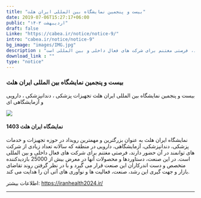 ```yaml
---
title: "بیست و پنجمین نمایشگاه بین المللی ایران هلث"
date: 2019-07-06T15:27:17+06:00
public: "اردیبهشت ۱۴۰۳"
draft: false
Linke: "https://cabea.ir/notice/notice-9/"
intro: "cabea.ir/notice/notice-9"
bg_image: "images/IMG.jpg"
description : "نمایشگاه ایران هلث به عنوان بزرگترین و مهمترین رویداد در حوزه تجهیزات و خدمات پزشکی، دندانپزشکی، آزمایشگاهی، دارویی در منطقه که سالانه تعداد زیادی از شرکت های توانمند در آن حضور دارند، فرصتی مغتنم برای شرکت های فعال داخلی و بین المللی است. "
download_link : ""
type: "notice"
---
```


### بیست و پنجمین نمایشگاه بین المللی ایران هلث

بیست و پنجمین نمایشگاه بین المللی ایران هلث
تجهیزات پزشکی ، دندانپزشکی ، دارویی و آزمایشگاهی ای

<img class="img-fluid" src="https://raw.githubusercontent.com/Mehranalam/Medical-Engineering-Association/main/static/images/IMG_20240403_085512_956.jpg"/>


#### نمایشگاه ایران هلث 1403

نمایشگاه ایران هلث به عنوان بزرگترین و مهمترین رویداد در حوزه تجهیزات و خدمات پزشکی، دندانپزشکی، آزمایشگاهی، دارویی در منطقه که سالانه تعداد زیادی از شرکت های توانمند در آن حضور دارند، فرصتی مغتنم برای شرکت های فعال داخلی و بین المللی است. در این صنعت، دستاوردها و محصولات آنها در معرض بیش از 25000 بازدیدکننده متخصص و دست اندرکاران این صنعت قرار می گیرد و با در نظر گرفتن روند تقاضای بازار و جهت گیری این رشد، صنعت، فعالیت ها و نوآوری های آتی آن را هدایت می کند.

اطلاعات بیشتر: https://iranhealth2024.ir/

----------------
